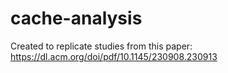 # cache-analysis
Created to replicate studies from this paper: https://dl.acm.org/doi/pdf/10.1145/230908.230913

